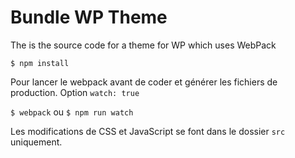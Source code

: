 # Bundle WP Theme
The is the source code for a theme for WP which uses WebPack

`$ npm install`

Pour lancer le webpack avant de coder et générer les fichiers de production. Option `watch: true`

`$ webpack`
ou
`$ npm run watch`

Les modifications de CSS et JavaScript se font dans le dossier `src` uniquement.